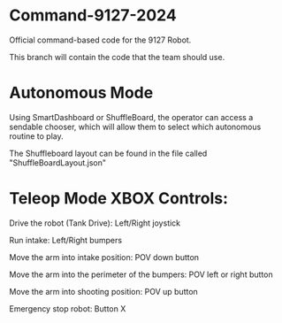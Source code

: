 # Command-9127-2024
Official command-based code for the 9127 Robot.

This branch will contain the code that the team should use.

# Autonomous Mode

Using SmartDashboard or ShuffleBoard, the operator can access a sendable chooser, which will allow them to select which autonomous routine to play.

The Shuffleboard layout can be found in the file called "ShuffleBoardLayout.json"

# Teleop Mode XBOX Controls:

Drive the robot (Tank Drive): Left/Right joystick

Run intake: Left/Right bumpers

Move the arm into intake position: POV down button

Move the arm into the perimeter of the bumpers: POV left or right button

Move the arm into shooting position: POV up button

Emergency stop robot: Button X